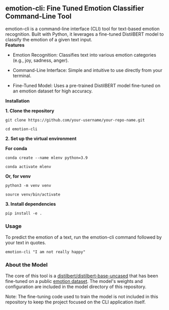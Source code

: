 ## emotion-cli: Fine Tuned Emotion Classifier Command-Line Tool
emotion-cli is a command-line interface (CLI) tool for text-based emotion recognition. Built with Python, it leverages a fine-tuned DistilBERT model to classify the emotion of a given text input.
<br>
**Features**
- Emotion Recognition: Classifies text into various emotion categories (e.g., joy, sadness, anger).

- Command-Line Interface: Simple and intuitive to use directly from your terminal.

- Fine-Tuned Model: Uses a pre-trained DistilBERT model fine-tuned on an emotion dataset for high accuracy.

**Installation**

**1. Clone the repository**

`git clone https://github.com/your-username/your-repo-name.git `

`cd emotion-cli`

**2. Set up the virtual environment**

**For conda**

`conda create --name mlenv python=3.9`

`conda activate mlenv`

**Or, for venv**

`python3 -m venv venv`

`source venv/bin/activate`

**3. Install dependencies**

`pip install -e .`

### Usage

To predict the emotion of a text, run the emotion-cli command followed by your text in quotes.

`emotion-cli "I am not really happy"`

### About the Model

The core of this tool is a [distilbert/distilbert-base-uncased](https://huggingface.co/distilbert/distilbert-base-uncased) that has been fine-tuned on a public [emotion dataset](https://huggingface.co/datasets/dair-ai/emotion). The model's weights and configuration are included in the model directory of this repository.

Note: The fine-tuning code used to train the model is not included in this repository to keep the project focused on the CLI application itself.
